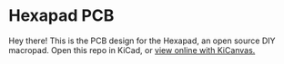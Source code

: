 # Hexapad PCB

Hey there! This is the PCB design for the Hexapad, an open source DIY macropad. Open this repo in KiCad, or [view online with KiCanvas.](https://kicanvas.org/?github=https%3A%2F%2Fgithub.com%2FHex-4%2Fhexapad%2Ftree%2Fmain%2FPCB)
